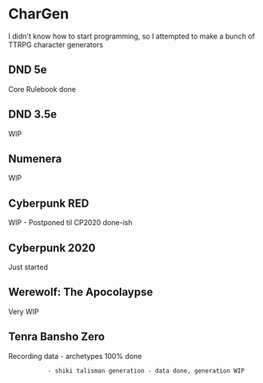 # CharGen
I didn't know how to start programming, so I attempted to make a bunch of TTRPG character generators

## DND 5e
Core Rulebook done

## DND 3.5e
WIP

## Numenera 
WIP

## Cyberpunk RED
WIP - Postponed til CP2020 done-ish

## Cyberpunk 2020
Just started

## Werewolf: The Apocolaypse
Very WIP

## Tenra Bansho Zero
Recording data - archetypes 100% done

               - shiki talisman generation - data done, generation WIP
